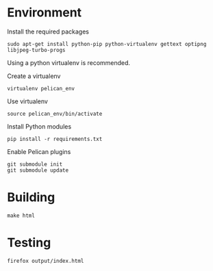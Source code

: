Environment
===========

Install the required packages

    sudo apt-get install python-pip python-virtualenv gettext optipng libjpeg-turbo-progs

Using a python virtualenv is recommended.

Create a virtualenv

    virtualenv pelican_env

Use virtualenv

    source pelican_env/bin/activate

Install Python modules

    pip install -r requirements.txt

Enable Pelican plugins

    git submodule init
    git submodule update

Building
========

    make html

Testing 
=======

    firefox output/index.html
